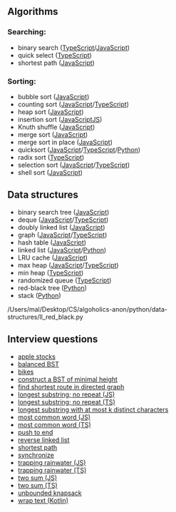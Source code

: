 ## Algorithms
### Searching:
* binary search ([TypeScript](../master/algorithms/search/binarySearch.ts)/[JavaScript](../master/algorithms/search/binarySearch.js))
* quick select ([TypeScript](../master/algorithms/search/quickSelect.ts))
* shortest path ([JavaScript](../master/algorithms/search/shortestPath.js))

### Sorting:
* bubble sort ([JavaScript](../master/algorithms/sorts/BubbleSort.js))
* counting sort ([JavaScript](../master/algorithms/sorts/CountingSort.js)/[TypeScript](../master/algorithms/sorts/CountingSort.ts))
* heap sort ([JavaScript](../master/algorithms/sorts/HeapSort.js))
* insertion sort ([JavaScriptJS](../master/algorithms/sorts/InsertionSort.js))
* Knuth shuffle ([JavaScript](../master/algorithms/sorts/knuthShuffle.js))
* merge sort ([JavaScript](../master/algorithms/sorts/MergeSort.js))
* merge sort in place ([JavaScript](../master/algorithms/sorts/mergeSortInPlace.js))
* quicksort ([JavaScript](../master/algorithms/sorts/QuickSort.js)/[TypeScript](../master/algorithms/sorts/QuickSort.ts)/[Python](../master/algorithms/sorts/QuickSort.py))
* radix sort ([TypeScript](../master/algorithms/sorts/RadixSort.ts))
* selection sort ([JavaScript](../master/algorithms/sorts/SelectionSort.js)/[TypeScript](../master/algorithms/sorts/SelectionSort.ts))
* shell sort ([JavaScript](../master/algorithms/sorts/ShellSort.js))

## Data structures
* binary search tree ([JavaScript](../master/data-structures/BST.js))
* deque ([JavaScript](../master/data-structures/Deque.js)/[TypeScript](../master/data-structures/Deque.ts))
* doubly linked list ([JavaScript](../master/data-structures/DoublyLinkedList.js))
* graph ([JavaScript](../master/data-structures/Graph.js)/[TypeScript](../master/data-structures/Graph.ts))
* hash table ([JavaScript](../master/data-structures/HashTable.js))
* linked list ([JavaScript](../master/data-structures/LinkedList.js)/[Python](../master/python/data-structures/linked_list.py))
* LRU cache ([JavaScript](../master/data-structures/LRUcache.js))
* max heap ([JavaScript](../master/data-structures/MaxHeap.js)/[TypeScript](../master/data-structures/MaxHeap.ts))
* min heap ([TypeScript](../master/data-structures/MinHeap.ts))
* randomized queue ([TypeScript](../master/data-structures/RandomizedQueue.ts))
* red-black tree ([Python](../master/python/data-structures/ll_red_black.py))
* stack ([Python](../master/python/cracking-coding/stacks_queues/stack.py))

/Users/mal/Desktop/CS/algoholics-anon/python/data-structures/ll_red_black.py
## Interview questions
* [apple stocks](../master/interview-questions/maxProfitCalc.js)
* [balanced BST](../master/interview-questions/balancedBST.js)
* [bikes](../master/interview-questions/bikes.js)
* [construct a BST of minimal height](../master/interview-questions/minHeightBST.js)
* [find shortest route in directed graph](../master/interview-questions/findRoute.js)
* [longest substring; no repeat (JS)](../master/interview-questions/longestSubstringNoRepeat.js)
* [longest substring; no repeat (TS)](../master/interview-questions/longestSubstringNoRepeat.ts)
* [longest substring with at most k distinct characters](../master/interview-questions/longestSubstringKDistinct.js)
* [most common word (JS)](../master/interview-questions/mostCommonWord.js)
* [most common word (TS)](../master/interview-questions/mostCommonWord.ts)
* [push to end](../master/interview-questions/pushToEnd.js)
* [reverse linked list](../master/interview-questions/reverseLinkedList.js)
* [shortest path](../master/interview-questions/shortestPath.js)
* [synchronize](../master/interview-questions/synchronize.js)
* [trapping rainwater (JS)](../master/interview-questions/trappingRainwater.js)
* [trapping rainwater (TS)](../master/interview-questions/trappingRainwater.ts)
* [two sum (JS)](../master/interview-questions/twoSum.js)
* [two sum (TS)](../master/interview-questions/twoSum.ts)
* [unbounded knapsack](../master/interview-questions/unboundedKnapsack.js)
* [wrap text (Kotlin)](../master/interview-questions/wrapText.kt)

